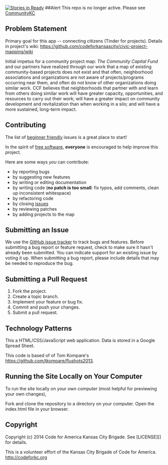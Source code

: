 [![Stories in Ready](https://badge.waffle.io/codeforkansascity/civic-project-mapping.png?label=ready&title=Ready)](http://waffle.io/codeforkansascity/civic-project-mapping)
##Alert
This repo is no longer active. Please see <a href="https://github.com/codeforkansascity/CommunityKC">CommunityKC</a>
## Problem Statement

Primary goal for this app -- connecting citizens (Tinder for projects).
Details in project's wiki: https://github.com/codeforkansascity/civic-project-mapping/wiki

Initial impetus for a community project map: *The Community Capital Fund* and our partners have realized through our 
work that a map of existing community-based projects does not exist and that often, neighborhood associations 
and organizations are not aware of projects/programs occurring near them, and often do not know of other 
organizations doing similar work. CCF believes that neighborhoods that partner with and learn from others 
doing similar work will have greater capacity, opportunities, and resources to carry out their work; will have a 
greater impact on community development and revitalization than when working in a silo; and will have a more 
sustained, long-term impact.

## <a name="contributing"></a>Contributing

The list of [beginner friendly](https://github.com/codeforkansascity/flushots2013/issues?labels=beginner+friendly&page=1&state=open) issues is a great place to start!

In the spirit of [free software][free-sw], **everyone** is encouraged to help
improve this project.

[free-sw]: http://www.fsf.org/licensing/essays/free-sw.html

Here are some ways *you* can contribute:

* by reporting bugs
* by suggesting new features
* by writing or editing documentation
* by writing code (**no patch is too small**: fix typos, add comments, clean up
  inconsistent whitespace)
* by refactoring code
* by closing [issues][]
* by reviewing patches
* by adding projects to the map

[issues]: https://github.com/codeforkansascity/civic-project-mapping/issues

## <a name="issues"></a>Submitting an Issue
We use the [GitHub issue tracker][issues] to track bugs and features. Before
submitting a bug report or feature request, check to make sure it hasn't
already been submitted. You can indicate support for an existing issue by
voting it up. When submitting a bug report, please include details that may be 
needed to reproduce the bug.

[gist]: https://gist.github.com/

## <a name="pulls"></a>Submitting a Pull Request
1. Fork the project.
2. Create a topic branch.
3. Implement your feature or bug fix.
4. Commit and push your changes.
5. Submit a pull request.

## Technology Patterns
This a HTML/CSS/JavaScript web application.
Data is stored in a Google Spread Sheet.

This code is based of of Tom Kompare's https://github.com/tkompare/flushots2013. 

## Running the Site Locally on Your Computer
To run the site locally on your own computer (most helpful for previewing your own changes), 

Fork and clone the repository to a directory on your computer.
Open the index.html file in your browser.


## <a name="copyright"></a>Copyright
Copyright (c) 2014 Code for America Kansas City Brigade. See [LICENSE][] for details.

This is a volunteer effort of the Kansas City Brigade of Code for America. http://codeforkc.org
